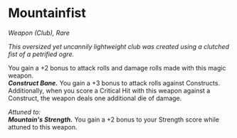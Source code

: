 # Mountainfist
*Weapon (Club), Rare*

*This oversized yet uncannily lightweight club was created using a clutched fist of a petrified ogre.*

You gain a +2 bonus to attack rolls and damage rolls made with this magic weapon.  
***Construct Bane.*** You gain a +3 bonus to attack rolls against Constructs. Additionally, when you score a Critical Hit with this weapon against a Construct, the weapon deals one additional die of damage.  

*Attuned to:*  
***Mountain's Strength.*** You gain a +2 bonus to your Strength score while attuned to this weapon.